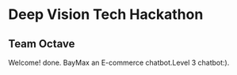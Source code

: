 # Deep Vision Tech Hackathon
## Team Octave

Welcome! done. BayMax an E-commerce chatbot.Level 3 chatbot:).
